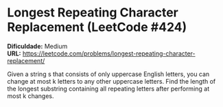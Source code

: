 # Longest Repeating Character Replacement (LeetCode #424)

**Dificuldade:** Medium  
**URL:** https://leetcode.com/problems/longest-repeating-character-replacement/

Given a string s that consists of only uppercase English letters, you can change at most k letters to any other uppercase letters. Find the length of the longest substring containing all repeating letters after performing at most k changes.
